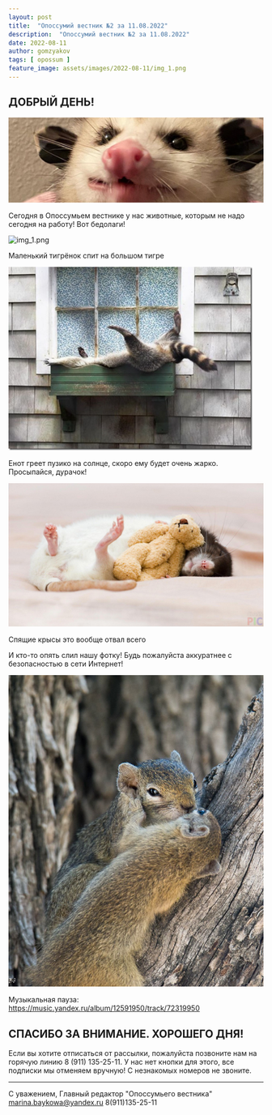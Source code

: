 ```yaml
---
layout: post
title:  "Опоссумий вестник №2 за 11.08.2022"
description:  "Опоссумий вестник №2 за 11.08.2022"
date: 2022-08-11
author: gomzyakov
tags: [ opossum ]
feature_image: assets/images/2022-08-11/img_1.png
---
```


## ДОБРЫЙ ДЕНЬ!

![img.png](../assets/images/2022-08-11/img.png)

Сегодня в Опоссумьем вестнике у нас животные, которым не надо сегодня на работу! Вот бедолаги!

![img_1.png](../assets/images/2022-08-11/img_1.png)

Маленький тигрёнок спит на большом тигре

![img_2.png](../assets/images/2022-08-11/img_2.png)

Енот греет пузико на солнце, скоро ему будет очень жарко. Просыпайся, дурачок!

![img_3.png](../assets/images/2022-08-11/img_3.png)

Спящие крысы это вообще отвал всего 

И кто-то опять слил нашу фотку! Будь пожалуйста аккуратнее с безопасностью в сети Интернет!

![img_4.png](../assets/images/2022-08-11/img_4.png)

Музыкальная пауза: https://music.yandex.ru/album/12591950/track/72319950

## СПАСИБО ЗА ВНИМАНИЕ. ХОРОШЕГО ДНЯ!

Если вы хотите отписаться от рассылки, пожалуйста позвоните нам на горячую линию 8 (911) 135-25-11.
У нас нет кнопки для этого, все подписки мы отменяем вручную! С незнакомых номеров не звоните.

---

С уважением, Главный редактор "Опоссумьего вестника"
marina.baykowa@yandex.ru
8(911)135-25-11
